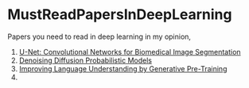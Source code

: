 # MustReadPapersInDeepLearning

Papers you need to read in deep learning in my opinion, 

  1. [U-Net: Convolutional Networks for Biomedical Image Segmentation](https://arxiv.org/abs/1505.04597)
  2. [Denoising Diffusion Probabilistic Models](https://arxiv.org/pdf/2006.11239)
  3. [Improving Language Understanding
by Generative Pre-Training](https://cdn.openai.com/research-covers/language-unsupervised/language_understanding_paper.pdf)
  4. 
